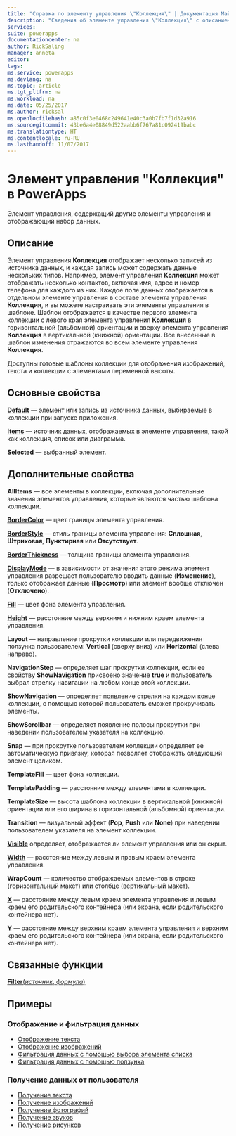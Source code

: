 ```yaml
---
title: "Справка по элементу управления \"Коллекция\" | Документация Майкрософт"
description: "Сведения об элементе управления \"Коллекция\" с описанием его свойств и примерами"
services: 
suite: powerapps
documentationcenter: na
author: RickSaling
manager: anneta
editor: 
tags: 
ms.service: powerapps
ms.devlang: na
ms.topic: article
ms.tgt_pltfrm: na
ms.workload: na
ms.date: 05/25/2017
ms.author: ricksal
ms.openlocfilehash: a85c0f3e0468c249641e40c3a0b7fb7f1d32a916
ms.sourcegitcommit: 43be6a4e08849d522aabb6f767a81c092419babc
ms.translationtype: HT
ms.contentlocale: ru-RU
ms.lasthandoff: 11/07/2017
---
```

# <a name="gallery-control-in-powerapps"></a>Элемент управления "Коллекция" в PowerApps
Элемент управления, содержащий другие элементы управления и отображающий набор данных.

## <a name="description"></a>Описание
Элемент управления **Коллекция** отображает несколько записей из источника данных, и каждая запись может содержать данные нескольких типов. Например, элемент управления **Коллекция** может отображать несколько контактов, включая имя, адрес и номер телефона для каждого из них. Каждое поле данных отображается в отдельном элементе управления в составе элемента управления **Коллекция**, и вы можете настраивать эти элементы управления в шаблоне. Шаблон отображается в качестве первого элемента коллекции с левого края элемента управления **Коллекция** в горизонтальной (альбомной) ориентации и вверху элемента управления **Коллекция** в вертикальной (книжной) ориентации. Все внесенные в шаблон изменения отражаются во всем элементе управления **Коллекция**.

Доступны готовые шаблоны коллекции для отображения изображений, текста и коллекции с элементами переменной высоты.

## <a name="key-properties"></a>Основные свойства
**[Default](properties-core.md)** — элемент или запись из источника данных, выбираемые в коллекции при запуске приложения.

**[Items](properties-core.md)** — источник данных, отображаемых в элементе управления, такой как коллекция, список или диаграмма.

**Selected** — выбранный элемент.

## <a name="additional-properties"></a>Дополнительные свойства
**AllItems** — все элементы в коллекции, включая дополнительные значения элементов управления, которые являются частью шаблона коллекции.

**[BorderColor](properties-color-border.md)** — цвет границы элемента управления.

**[BorderStyle](properties-color-border.md)** — стиль границы элемента управления: **Сплошная**, **Штриховая**, **Пунктирная** или **Отсутствует**.

**[BorderThickness](properties-color-border.md)** — толщина границы элемента управления.

**[DisplayMode](properties-core.md)** — в зависимости от значения этого режима элемент управления разрешает пользователю вводить данные (**Изменение**), только отображает данные (**Просмотр**) или элемент вообще отключен (**Отключено**).

**[Fill](properties-color-border.md)** — цвет фона элемента управления.

**[Height](properties-size-location.md)** — расстояние между верхним и нижним краем элемента управления.

**Layout** — направление прокрутки коллекции или передвижения ползунка пользователем: **Vertical** (сверху вниз) или **Horizontal** (слева направо).

**NavigationStep** — определяет шаг прокрутки коллекции, если ее свойству **ShowNavigation** присвоено значение **true** и пользователь выбрал стрелку навигации на любом конце этой коллекции.

**ShowNavigation** — определяет появление стрелки на каждом конце коллекции, с помощью которой пользователь сможет прокручивать элементы.

**ShowScrollbar** — определяет появление полосы прокрутки при наведении пользователем указателя на коллекцию.

**Snap** — при прокрутке пользователем коллекции определяет ее автоматическую привязку, которая позволяет отображать следующий элемент целиком.

**TemplateFill** — цвет фона коллекции.

**TemplatePadding** — расстояние между элементами в коллекции.

**TemplateSize** — высота шаблона коллекции в вертикальной (книжной) ориентации или его ширина в горизонтальной (альбомной) ориентации.

**Transition** — визуальный эффект (**Pop**, **Push** или **None**) при наведении пользователем указателя на элемент коллекции.

**[Visible](properties-core.md)** определяет, отображается ли элемент управления или он скрыт.

**[Width](properties-size-location.md)** — расстояние между левым и правым краем элемента управления.

**WrapCount** — количество отображаемых элементов в строке (горизонтальный макет) или столбце (вертикальный макет).

**[X](properties-size-location.md)** — расстояние между левым краем элемента управления и левым краем его родительского контейнера (или экрана, если родительского контейнера нет).

**[Y](properties-size-location.md)** — расстояние между верхним краем элемента управления и верхним краем его родительского контейнера (или экрана, если родительского контейнера нет).

## <a name="related-functions"></a>Связанные функции
[**Filter**(*источник*, *формула*)](../functions/function-filter-lookup.md)

## <a name="examples"></a>Примеры
### <a name="show-and-filter-data"></a>Отображение и фильтрация данных
* [Отображение текста](control-text-box.md#show-data-in-a-gallery)
* [Отображение изображений](control-image.md#show-a-set-of-images-from-a-data-source)
* [Фильтрация данных с помощью выбора элемента списка](control-drop-down.md#example)
* [Фильтрация данных с помощью ползунка](control-slider.md#example)

### <a name="get-data-from-the-user"></a>Получение данных от пользователя
* [Получение текста](control-text-input.md#collect-data)
* [Получение изображений](control-add-picture.md#add-images-to-an-image-gallery-control)
* [Получение фотографий](control-camera.md#example)
* [Получение звуков](control-microphone.md#example)
* [Получение рисунков](control-pen-input.md#create-a-set-of-images)

